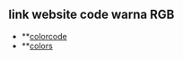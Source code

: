 ## link website code warna RGB
 * **[colorcode](https://htmlcolorcodes.com/) 
 * **[colors](https://coolors.co/) 